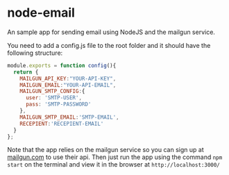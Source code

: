 # node-email
An sample app for sending email using NodeJS and the mailgun service.

You need to add a config.js file to the root folder and it should have the following structure:

```javascript
module.exports = function config(){
  return {
    MAILGUN_API_KEY:"YOUR-API-KEY",
    MAILGUN_EMAIL:"YOUR-API-EMAIL",
    MAILGUN_SMTP_CONFIG:{
      user: 'SMTP-USER',
      pass: 'SMTP-PASSWORD'
    },
    MAILGUN_SMTP_EMAIL:'SMTP-EMAIL',
    RECEPIENT:'RECEPIENT-EMAIL'
  }
};
```
Note that the app relies on the mailgun service so you can sign up at [mailgun.com](http://www.mailgun.com) to use their api.
Then just run the app using the command ``` npm start ``` on the terminal and view it in the browser at ``` http://localhost:3000/ ```
